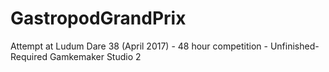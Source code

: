 # GastropodGrandPrix
Attempt at Ludum Dare 38 (April 2017) - 48 hour competition - Unfinished- Required Gamkemaker Studio 2
